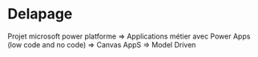 # Delapage
Projet microsoft power platforme
=> Applications métier avec Power Apps (low code and no code)
   => Canvas AppS
   => Model Driven
